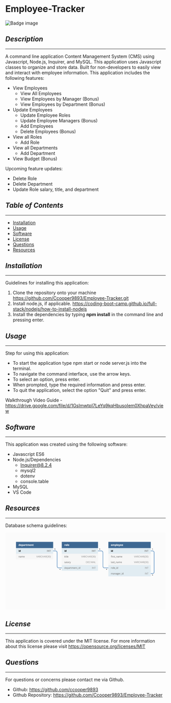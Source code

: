 # Employee-Tracker
![Badge image](https://img.shields.io/badge/license-MIT-green})

## *Description*
___
A command line application Content Management System (CMS) using Javascript, Node.js, Inquirer, and MySQL. This application uses Javascript classes to organize and store data. Built for non-developers to easily view and interact with employee information. This application includes the following features: 
- View Employees
    - View All Employees
    - View Employees by Manager (Bonus)
    - View Employees by Department (Bonus)
- Update Employees
    - Update Employee Roles
    - Update Employee Managers (Bonus)
    - Add Employees
    - Delete Employees (Bonus)
- View all Roles
    - Add Role
- View all Departments
    - Add Department
- View Budget (Bonus)

Upcoming feature updates:
- Delete Role
- Delete Department
- Update Role salary, title, and department

## *Table of Contents*
 ___
  - [Installation](#installation)
  - [Usage](#usage)
  - [Software](#software)
  - [License](#license)
  - [Questions](#questions)
  - [Resources](#resources)

## *Installation*
___
Guidelines for installing this application:
1. Clone the repository onto your machine https://github.com/Ccooper9893/Employee-Tracker.git
2. Install node.js, if applicable. https://coding-boot-camp.github.io/full-stack/nodejs/how-to-install-nodejs
3. Install the dependencies by typing **npm install** in the command line and pressing enter.

## *Usage*
___
Step for using this application:
- To start the application type npm start or node server.js into the terminal.
- To navigate the command interface, use the arrow keys.
- To select an option, press enter.
- When prompted, type the required information and press enter.
- To quit the application, select the option "Quit" and press enter.

Walkthrough Video Guide - 
https://drive.google.com/file/d/1GsImwtpI7LeYq9kqHbusoIem0XhpaVey/view

## *Software*
___
This application was created using the following software:
- Javascript ES6
- Node.js/Dependencies
    - Inquirer@8.2.4
    - mysql2
    - dotenv
    - console.table
- MySQL
- VS Code

## *Resources*
___
Database schema guidelines: 

<img src="./assets/images/12-sql-homework-demo-01.png" width="800" alt="SQL Tables required for application">

## *License*
___
This application is covered under the MIT license.
For more information about this license please visit https://opensource.org/licenses/MIT

## *Questions*
___
For questions or concerns please contact me via Github.
  - Github: https://github.com/ccooper9893
  - Github Repository: https://github.com/Ccooper9893/Employee-Tracker

